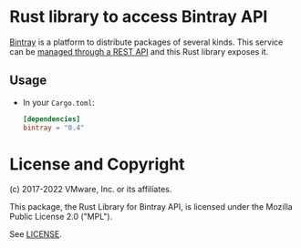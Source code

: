 # Rust library to access Bintray API

[Bintray](https://bintray.com) is a platform to distribute packages
of several kinds. This service can be [managed through a REST
API](https://bintray.com/docs/api/) and this Rust library exposes it.

## Usage

* In your `Cargo.toml`:

    ```toml
    [dependencies]
    bintray = "0.4"
    ```

# License and Copyright

(c) 2017-2022 VMware, Inc. or its affiliates.

This package, the Rust Library for Bintray API, is licensed under the Mozilla Public License 2.0 ("MPL").

See [LICENSE](./LICENSE).
